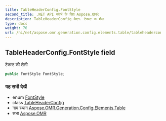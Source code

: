 ```yaml
---
title: TableHeaderConfig.FontStyle
second_title: .NET API संदर्भ के लिए Aspose.OMR
description: TableHeaderConfig मैदन. टेक्स्ट क शैल
type: docs
weight: 70
url: /hi/net/aspose.omr.generation.config.elements.table/tableheaderconfig/fontstyle/
---
```

## TableHeaderConfig.FontStyle field

टेक्स्ट की शैली

```csharp
public FontStyle FontStyle;
```

### यह सभी देखें

* enum [FontStyle](../../../aspose.omr.generation/fontstyle/)
* class [TableHeaderConfig](../)
* नाम स्थान [Aspose.OMR.Generation.Config.Elements.Table](../../tableheaderconfig/)
* सभा [Aspose.OMR](../../../)


